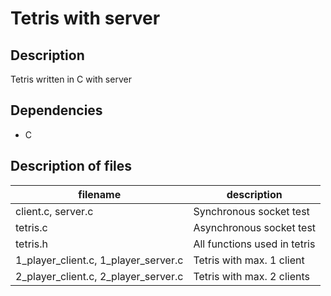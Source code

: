 # Tetris with server

## Description
Tetris written in C with server

## Dependencies
- C 

## Description of files

| filename | description |
| --- | --- |
| client.c, server.c | Synchronous socket test|
| tetris.c | Asynchronous socket test |
| tetris.h | All functions used in tetris|
| 1_player_client.c, 1_player_server.c | Tetris with max. 1 client|
| 2_player_client.c, 2_player_server.c | Tetris with max. 2 clients|
